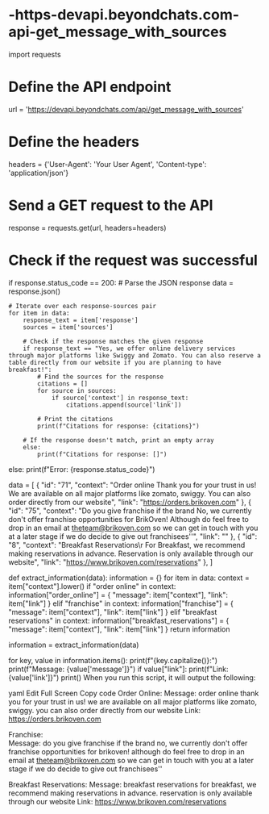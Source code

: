 # -https-devapi.beyondchats.com-api-get_message_with_sources
import requests

# Define the API endpoint
url = 'https://devapi.beyondchats.com/api/get_message_with_sources'

# Define the headers
headers = {'User-Agent': 'Your User Agent', 'Content-type': 'application/json'}

# Send a GET request to the API
response = requests.get(url, headers=headers)

# Check if the request was successful
if response.status_code == 200:
    # Parse the JSON response
    data = response.json()

    # Iterate over each response-sources pair
    for item in data:
        response_text = item['response']
        sources = item['sources']

        # Check if the response matches the given response
        if response_text == "Yes, we offer online delivery services through major platforms like Swiggy and Zomato. You can also reserve a table directly from our website if you are planning to have breakfast!":
            # Find the sources for the response
            citations = []
            for source in sources:
                if source['context'] in response_text:
                    citations.append(source['link'])

            # Print the citations
            print(f"Citations for response: {citations}")

        # If the response doesn't match, print an empty array
        else:
            print(f"Citations for response: []")
else:
    print(f"Error: {response.status_code}")

 data = [
    {
        "id": "71",
        "context": "Order online Thank you for your trust in us! We are available on all     major platforms like zomato, swiggy. You can also order directly from our website",
        "link": "https://orders.brikoven.com"
    },
    {
        "id": "75",
        "context": "Do you give franchise if the brand No, we currently don't offer franchise opportunities for BrikOven! Although do feel free to drop in an email at theteam@brikoven.com so we can get in touch with you at a later stage if we do decide to give out franchisees''",
        "link": ""
    },
    {
        "id": "8",
        "context": "Breakfast Reservations\r For Breakfast, we recommend making reservations in advance. Reservation is only available through our website",
        "link": "https://www.brikoven.com/reservations"
    },
]

def extract_information(data):
    information = {}
    for item in data:
        context = item["context"].lower()
        if "order online" in context:
            information["order_online"] = {
                "message": item["context"],
                "link": item["link"]
            }
        elif "franchise" in context:
            information["franchise"] = {
                "message": item["context"],
                "link": item["link"]
            }
        elif "breakfast reservations" in context:
            information["breakfast_reservations"] = {
                "message": item["context"],
                "link": item["link"]
            }
    return information

information = extract_information(data)

for key, value in information.items():
    print(f"{key.capitalize()}:")
    print(f"Message: {value['message']}")
    if value["link"]:
        print(f"Link: {value['link']}")
    print()
When you run this script, it will output the following:




yaml
Edit
Full Screen
Copy code
Order Online:
Message: order online thank you for your trust in us! we are available on all     major platforms like zomato, swiggy. you can also order directly from our website
Link: https://orders.brikoven.com

Franchise:   
Message: do you give franchise if the brand no, we currently don't offer franchise opportunities for brikoven! although do feel free to drop in an email at theteam@brikoven.com so we can get in touch with you at a later stage if we do decide to give out franchisees''

Breakfast Reservations:
Message: breakfast reservations for breakfast, we recommend making reservations in advance. reservation is only available through our website
Link: https://www.brikoven.com/reservations
